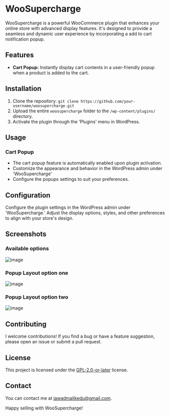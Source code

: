 # WooSupercharge

WooSupercharge is a powerful WooCommerce plugin that enhances your online store with advanced display features. It's designed to provide a seamless and dynamic user experience by incorporating a add to cart notification popup.

## Features

- **Cart Popup:** Instantly display cart contents in a user-friendly popup when a product is added to the cart.

## Installation

1. Clone the repository: `git clone https://github.com/your-username/woosupercharge.git`
2. Upload the entire `woosupercharge` folder to the `/wp-content/plugins/` directory.
3. Activate the plugin through the 'Plugins' menu in WordPress.

## Usage

### Cart Popup

- The cart popup feature is automatically enabled upon plugin activation.
- Customize the appearance and behavior in the WordPress admin under 'WooSupercharge'
- Configure the popups settings to suit your preferences.

## Configuration

Configure the plugin settings in the WordPress admin under 'WooSupercharge.' Adjust the display options, styles, and other preferences to align with your store's design.

## Screenshots

### Available options
![image](https://github.com/user-attachments/assets/25ed0c9e-3575-4bb9-a258-b7098c6c97d8)


### Popup Layout option one
![image](https://github.com/user-attachments/assets/bc54563d-37ca-4281-88f7-9981765a7aa3)


### Popup Layout option two
![image](https://github.com/user-attachments/assets/a33bef3c-947d-4e40-b7ca-5de91baf071d)


## Contributing

I welcome contributions! If you find a bug or have a feature suggestion, please open an issue or submit a pull request.

## License

This project is licensed under the [GPL-2.0-or-later](LICENSE) license.

## Contact

You can contact me at jawadmalikedu@gmail.com.

Happy selling with WooSupercharge!
